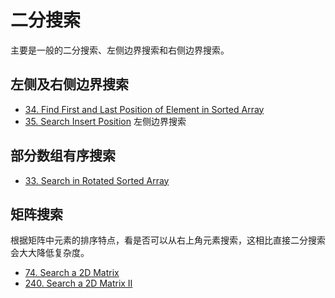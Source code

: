 # 二分搜索

主要是一般的二分搜索、左侧边界搜索和右侧边界搜索。

## 左侧及右侧边界搜索

* [34. Find First and Last Position of Element in Sorted Array](/leetcode/34.%20Find%20First%20and%20Last%20Position%20of%20Element%20in%20Sorted%20Array.md)
* [35. Search Insert Position](/leetcode/35.%20Search%20Insert%20Position.md) 左侧边界搜索

## 部分数组有序搜索

* [33. Search in Rotated Sorted Array](/leetcode/33.%20Search%20in%20Rotated%20Sorted%20Array.md)

## 矩阵搜索

根据矩阵中元素的排序特点，看是否可以从右上角元素搜索，这相比直接二分搜索会大大降低复杂度。

* [74. Search a 2D Matrix](/leetcode/74.%20Search%20a%202D%20Matrix.md)
* [240. Search a 2D Matrix II](/leetcode/240.%20Search%20a%202D%20Matrix%20II.md)

